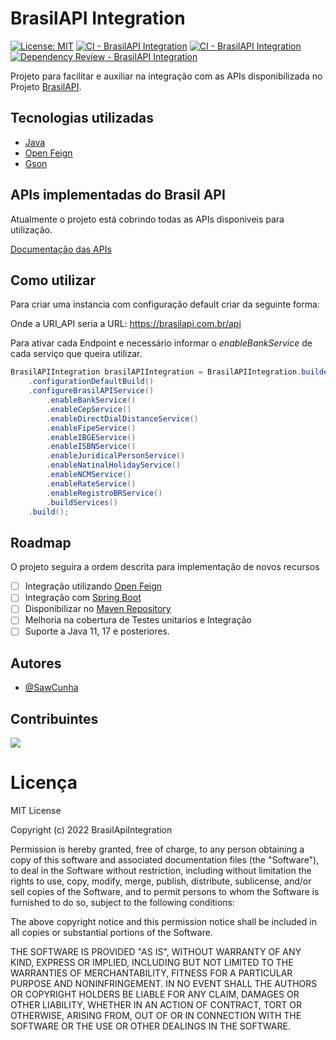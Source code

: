 # BrasilAPI Integration

[![License: MIT](https://img.shields.io/badge/License-MIT-yellow.svg)](https://opensource.org/licenses/MIT)
[![CI - BrasilAPI Integration](https://github.com/SawCunha/BrasilApiIntegration/actions/workflows/maven_pr.yml/badge.svg)](https://github.com/SawCunha/BrasilApiIntegration/actions/workflows/maven_pr.yml)
[![CI - BrasilAPI Integration](https://github.com/SawCunha/BrasilApiIntegration/actions/workflows/maven_pr.yml/badge.svg)](https://github.com/SawCunha/BrasilApiIntegration/actions/workflows/maven_pr.yml)
[![Dependency Review - BrasilAPI Integration](https://github.com/SawCunha/BrasilApiIntegration/actions/workflows/dependency-review.yml/badge.svg)](https://github.com/SawCunha/BrasilApiIntegration/actions/workflows/dependency-review.yml)

Projeto para facilitar e auxiliar na integração com as APIs disponibilizada no Projeto [BrasilAPI](https://github.com/BrasilAPI/BrasilAPI).

## Tecnologias utilizadas
- [Java](https://www.java.com/pt-BR/)
- [Open Feign](https://github.com/OpenFeign/feign)
- [Gson](https://github.com/google/gson)

## APIs implementadas do Brasil API
Atualmente o projeto está cobrindo todas as APIs disponiveis para utilização.

[Documentação das APIs](https://brasilapi.com.br/docs)

## Como utilizar

Para criar uma instancia com configuração default criar da seguinte forma:

Onde a URI_API seria a URL: https://brasilapi.com.br/api

Para ativar cada Endpoint e necessário informar o *enableBankService* de cada serviço que queira utilizar.

```java
BrasilAPIIntegration brasilAPIIntegration = BrasilAPIIntegration.builder(URI_API)
    .configurationDefaultBuild()
    .configureBrasilAPIService()
        .enableBankService()
        .enableCepService()
        .enableDirectDialDistanceService()
        .enableFipeService()
        .enableIBGEService()
        .enableISBNService()
        .enableJuridicalPersonService()
        .enableNatinalHolidayService()
        .enableNCMService()
        .enableRateService()
        .enableRegistroBRService()
        .buildServices()
    .build();
```


## Roadmap

O projeto seguira a ordem descrita para implementação de novos recursos

- [ ] Integração utilizando [Open Feign](https://github.com/OpenFeign/feign)
- [ ] Integração com [Spring Boot](https://spring.io/projects/spring-boot)
- [ ] Disponibilizar no [Maven Repository](https://mvnrepository.com/)
- [ ] Melhoria na cobertura de Testes unitarios e Integração
- [ ] Suporte a Java 11, 17 e posteriores.

## Autores

- [@SawCunha](https://github.com/SawCunha)

## Contribuintes

<a href="https://github.com/SawCunha/BrasilApiIntegration/graphs/contributors"><img src="https://contrib.rocks/image?repo=SawCunha/BrasilApiIntegration" /></a>


# Licença

MIT License

Copyright (c) 2022 BrasilApiIntegration

Permission is hereby granted, free of charge, to any person obtaining a copy
of this software and associated documentation files (the "Software"), to deal
in the Software without restriction, including without limitation the rights
to use, copy, modify, merge, publish, distribute, sublicense, and/or sell
copies of the Software, and to permit persons to whom the Software is
furnished to do so, subject to the following conditions:

The above copyright notice and this permission notice shall be included in all
copies or substantial portions of the Software.

THE SOFTWARE IS PROVIDED "AS IS", WITHOUT WARRANTY OF ANY KIND, EXPRESS OR
IMPLIED, INCLUDING BUT NOT LIMITED TO THE WARRANTIES OF MERCHANTABILITY,
FITNESS FOR A PARTICULAR PURPOSE AND NONINFRINGEMENT. IN NO EVENT SHALL THE
AUTHORS OR COPYRIGHT HOLDERS BE LIABLE FOR ANY CLAIM, DAMAGES OR OTHER
LIABILITY, WHETHER IN AN ACTION OF CONTRACT, TORT OR OTHERWISE, ARISING FROM,
OUT OF OR IN CONNECTION WITH THE SOFTWARE OR THE USE OR OTHER DEALINGS IN THE
SOFTWARE.